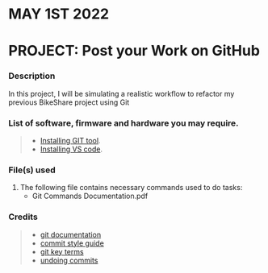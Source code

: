 # MAY 1ST 2022

# PROJECT: Post your Work on GitHub

### Description
 In this project, I will be simulating a realistic workflow to refactor my previous BikeShare project using Git

### List of software, firmware and hardware you may require.
>* [Installing GIT tool](https://git-scm.com/downloads).
>* [Installing VS code](https://code.visualstudio.com/docs/?dv=win).


### File(s) used
1. The following file contains necessary commands used to do tasks:
    * Git Commands Documentation.pdf

### Credits
>* [git documentation](https://git-scm.com/doc)
>* [commit style guide](https://udacity.github.io/git-styleguide/)
>* [git key terms](https://video.udacity-data.com/topher/2017/March/58d31eb5_ud123-git-keyterms/ud123-git-keyterms.pdf)
>* [undoing commits](https://www.atlassian.com/git/tutorials/undoing-changes)